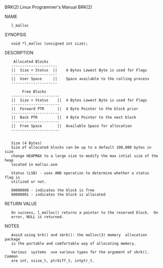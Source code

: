 BRK(2)                     Linux Programmer's Manual                    BRK(2)

NAME

       l_malloc

SYNOPSIS

       void *l_malloc (unsigned int size);
       
DESCRIPTION

        Allocated Blocks
       ---------------------
       ||  Size + Status  ||    4 Bytes Lowest Byte is used for Flags
       ---------------------
       ||  User Space     ||    Space available to the calling process
       ---------------------
       
            Free Blocks
       ----------------------
       ||  Size + Status    ||  4 Bytes Lowest Byte is used for Flags
       ----------------------
       ||  Forward PTR      ||  4 Byte Pointer to the block prior
       ----------------------
       ||  Back PTR         ||  4 Byte Pointer to the next block
       ----------------------
       ||  Free Space       ||  Available Space for allocation
       ----------------------
       
       
       Size (4 Bytes)
       Size of allocated blocks can be up to a default 100,000 bytes in size 
       change HEAPMAX to a large size to modify the max intial size of the heap 
       located in malloc.asm
       
       Status (LSB) - uses AND operation to determine whether a status flag is
       utilized or not.
       
       00000000 - indicates the block is free
       00000001 - indicates the block is allocated
       
 
 RETURN VALUE
 
       On success, l_malloc() returns a pointer to the reserved block.  On 
       error, NULL is returned.
       
 NOTES
 
       Avoid using brk() and sbrk(): the malloc(3) memory  allocation  package
       is the portable and comfortable way of allocating memory.

       Various  systems  use various types for the argument of sbrk().  Common
       are int, ssize_t, ptrdiff_t, intptr_t.

